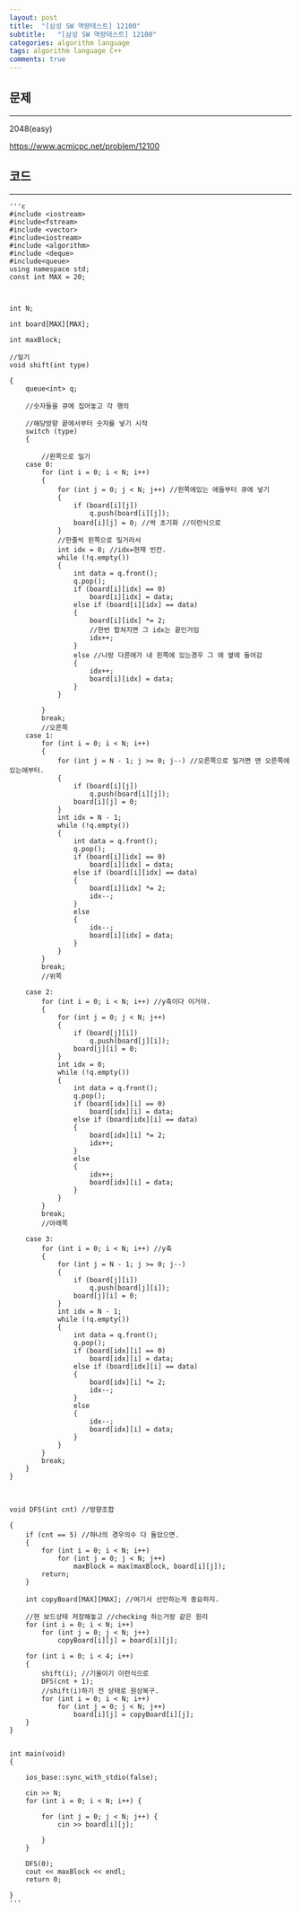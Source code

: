 ```yaml
---
layout: post
title:  "[삼성 SW 역량테스트] 12100"
subtitle:   "[삼성 SW 역량테스트] 12100"
categories: algorithm language 
tags: algorithm language C++
comments: true
---
```



## 문제 
---
2048(easy)

<https://www.acmicpc.net/problem/12100>

## 코드
---



    '''c
	#include <iostream>
	#include<fstream>
	#include <vector>
	#include<iostream>
	#include <algorithm>
	#include <deque>
	#include<queue>
	using namespace std;
	const int MAX = 20;
	
	
	
	int N;
	
	int board[MAX][MAX];
	
	int maxBlock;
	
	//밀기
	void shift(int type)
	
	{
	    queue<int> q;
	
	    //숫자들을 큐에 집어놓고 각 행의
	
	    //해당방향 끝에서부터 숫자를 넣기 시작
	    switch (type)
	    {
	
	        //왼쪽으로 밀기
	    case 0:
	        for (int i = 0; i < N; i++)
	        {
	            for (int j = 0; j < N; j++) //왼쪽에있는 애들부터 큐에 넣기
	            {
	                if (board[i][j])
	                    q.push(board[i][j]);
	                board[i][j] = 0; //싹 초기화 //이런식으로
	            }
	            //한줄씩 왼쪽으로 밀거라서
	            int idx = 0; //idx=현재 빈칸.
	            while (!q.empty())
	            {
	                int data = q.front();
	                q.pop();
	                if (board[i][idx] == 0)
	                    board[i][idx] = data; 
	                else if (board[i][idx] == data)
	                {
	                    board[i][idx] *= 2;
	                    //한번 합쳐지면 그 idx는 끝인거임
	                    idx++;
	                }
	                else //나랑 다른애가 내 왼쪽에 있는경우 그 애 옆에 들어감
	                {
	                    idx++;
	                    board[i][idx] = data;
	                }
	            }
	
	        }
	        break;
	        //오른쪽
	    case 1:
	        for (int i = 0; i < N; i++)
	        {
	            for (int j = N - 1; j >= 0; j--) //오른쪽으로 밀거면 맨 오른쪽에 있는애부터. 
	            {
	                if (board[i][j])
	                    q.push(board[i][j]);
	                board[i][j] = 0;
	            }
	            int idx = N - 1;
	            while (!q.empty())
	            {
	                int data = q.front();
	                q.pop();
	                if (board[i][idx] == 0)
	                    board[i][idx] = data;
	                else if (board[i][idx] == data)
	                {
	                    board[i][idx] *= 2;
	                    idx--;
	                }
	                else
	                {
	                    idx--;
	                    board[i][idx] = data;
	                }
	            }
	        }
	        break;
	        //위쪽
	
	    case 2:
	        for (int i = 0; i < N; i++) //y축이다 이거야.
	        {
	            for (int j = 0; j < N; j++)
	            {
	                if (board[j][i])
	                    q.push(board[j][i]);
	                board[j][i] = 0;
	            }
	            int idx = 0;
	            while (!q.empty())
	            {
	                int data = q.front();
	                q.pop();
	                if (board[idx][i] == 0)
	                    board[idx][i] = data;
	                else if (board[idx][i] == data)
	                {
	                    board[idx][i] *= 2;
	                    idx++;
	                }
	                else
	                {
	                    idx++;
	                    board[idx][i] = data;
	                }
	            }
	        }
	        break;
	        //아래쪽
	
	    case 3:
	        for (int i = 0; i < N; i++) //y축
	        {
	            for (int j = N - 1; j >= 0; j--)
	            {
	                if (board[j][i])
	                    q.push(board[j][i]);
	                board[j][i] = 0;
	            }
	            int idx = N - 1;
	            while (!q.empty())
	            {
	                int data = q.front();
	                q.pop();
	                if (board[idx][i] == 0)
	                    board[idx][i] = data;
	                else if (board[idx][i] == data)
	                {
	                    board[idx][i] *= 2;
	                    idx--;
	                }
	                else
	                {
	                    idx--;
	                    board[idx][i] = data;
	                }
	            }
	        }
	        break;
	    }
	}
	
	
	
	void DFS(int cnt) //방향조합 
	
	{
	    if (cnt == 5) //하나의 경우의수 다 돌았으면. 
	    {
	        for (int i = 0; i < N; i++)
	            for (int j = 0; j < N; j++)
	                maxBlock = max(maxBlock, board[i][j]); 
	        return;
	    }
	
	    int copyBoard[MAX][MAX]; //여기서 선언하는게 중요하지. 
	
	    //현 보드상태 저장해놓고 //checking 하는거랑 같은 원리 
	    for (int i = 0; i < N; i++) 
	        for (int j = 0; j < N; j++)
	            copyBoard[i][j] = board[i][j];
	
	    for (int i = 0; i < 4; i++)
	    {
	        shift(i); //기울이기 이런식으로
	        DFS(cnt + 1);
	        //shift(i)하기 전 상태로 원상복구.
	        for (int i = 0; i < N; i++)
	            for (int j = 0; j < N; j++)
	                board[i][j] = copyBoard[i][j];
	    }
	}
	
	
	int main(void)
	{
	
	    ios_base::sync_with_stdio(false);
	
	    cin >> N;
	    for (int i = 0; i < N; i++) {
	
	        for (int j = 0; j < N; j++) {
	            cin >> board[i][j];
	
	        }
	    }
	
	    DFS(0);
	    cout << maxBlock << endl;
	    return 0;
	
	}
    '''

